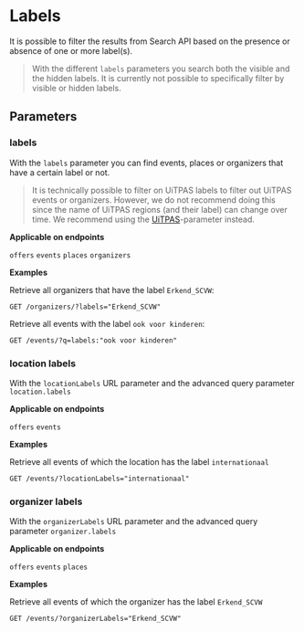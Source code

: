 # Labels

It is possible to filter the results from Search API based on the presence or absence of one or more label(s). 

<!-- theme: info -->
> With the different `labels` parameters you search both the visible and the hidden labels. It is currently not possible to specifically filter by visible or hidden labels.


## Parameters
### labels

With the `labels` parameter you can find events, places or organizers that have a certain label or not.

<!-- theme: warning -->
> It is technically possible to filter on UiTPAS labels to filter out UiTPAS events or organizers. However, we do not recommend doing this since the name of UiTPAS regions (and their label) can change over time. We recommend using the [UiTPAS](./uitpas.md)-parameter instead.

**Applicable on endpoints**

`offers` `events` `places` `organizers`

**Examples**

Retrieve all organizers that have the label `Erkend_SCVW`:

```http
GET /organizers/?labels="Erkend_SCVW"
```

Retrieve all events with the label `ook voor kinderen`:

```http
GET /events/?q=labels:"ook voor kinderen"
```

### location labels

With the `locationLabels` URL parameter and the advanced query parameter `location.labels`

**Applicable on endpoints**

`offers` `events` 

**Examples**

Retrieve all events of which the location has the label `internationaal`

```http
GET /events/?locationLabels="internationaal"
```

### organizer labels

With the `organizerLabels` URL parameter and the advanced query parameter `organizer.labels`

**Applicable on endpoints**

`offers` `events` `places` 

**Examples**

Retrieve all events of which the organizer has the label `Erkend_SCVW`

```http
GET /events/?organizerLabels="Erkend_SCVW"
```
